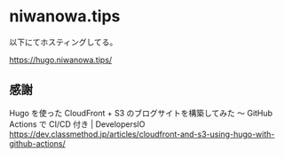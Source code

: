 # niwanowa.tips

  以下にてホスティングしてる。
  
  <https://hugo.niwanowa.tips/>

## 感謝

 Hugo を使った CloudFront + S3 のブログサイトを構築してみた 〜 GitHub Actions で CI/CD 付き | DevelopersIO
<https://dev.classmethod.jp/articles/cloudfront-and-s3-using-hugo-with-github-actions/>
